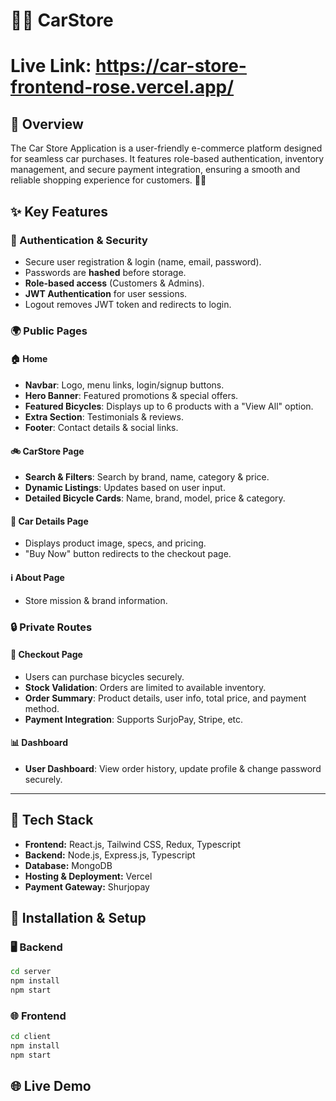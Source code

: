 # 🚴‍♂️ CarStore
# Live Link: https://car-store-frontend-rose.vercel.app/
## 📌 Overview

The Car Store Application is a user-friendly e-commerce platform designed for seamless car purchases. It features role-based authentication, inventory management, and secure payment integration, ensuring a smooth and reliable shopping experience for customers. 🚗💨

## ✨ Key Features

### 🔐 Authentication & Security

- Secure user registration & login (name, email, password).
- Passwords are **hashed** before storage.
- **Role-based access** (Customers & Admins).
- **JWT Authentication** for user sessions.
- Logout removes JWT token and redirects to login.

### 🌍 Public Pages

#### 🏠 Home

- **Navbar**: Logo, menu links, login/signup buttons.
- **Hero Banner**: Featured promotions & special offers.
- **Featured Bicycles**: Displays up to 6 products with a "View All" option.
- **Extra Section**: Testimonials & reviews.
- **Footer**: Contact details & social links.

#### 🚲 CarStore Page

- **Search & Filters**: Search by brand, name, category & price.
- **Dynamic Listings**: Updates based on user input.
- **Detailed Bicycle Cards**: Name, brand, model, price & category.

#### 📄 Car Details Page

- Displays product image, specs, and pricing.
- "Buy Now" button redirects to the checkout page.

#### ℹ️ About Page

- Store mission & brand information.

### 🔒 Private Routes

#### 🛒 Checkout Page

- Users can purchase bicycles securely.
- **Stock Validation**: Orders are limited to available inventory.
- **Order Summary**: Product details, user info, total price, and payment method.
- **Payment Integration**: Supports SurjoPay, Stripe, etc.

#### 📊 Dashboard

- **User Dashboard**: View order history, update profile & change password securely.

---

## 🔧 Tech Stack

- **Frontend:** React.js, Tailwind CSS, Redux, Typescript
- **Backend:** Node.js, Express.js, Typescript
- **Database:** MongoDB
- **Hosting & Deployment:** Vercel
- **Payment Gateway:** Shurjopay

## 🚀 Installation & Setup

### 🖥 Backend

```sh
cd server
npm install
npm start
```

### 🌐 Frontend

```sh
cd client
npm install
npm start
```

## 🌐 Live Demo



